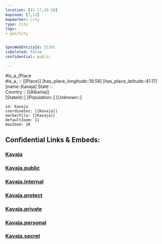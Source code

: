```yaml
---
location: [41.17,19.58] 
mapzoom: [7,12] 
mapmarker: city 
type: City
tags:
- geo/City


SpocWebEntityId: 31361
isDeleted: false
confidential: public

---
```

#is_a_/Place  
#is_a_ :: [[Place]] 
[has_place_longitude::19.58] 
[has_place_latitude::41.17] 
[name::Kavaja] 
State ::  
Country :: [[Albania]]  
[StateId::] 
[Population::] 
[Unknown::] 


```leaflet
id: Kavaja
coordinates: [[Kavaja]] 
markerFile: [[Kavaja]] 
defaultZoom: 11 
maxZoom: 18
```


## Confidential Links & Embeds: 

### [Kavaja](/_Standards/Earth/Continent/Europe/Europe~South/Albania/Counties~Albania/Durrës/City/Kavaja.md) 

### [Kavaja.public](/_public/Earth/Continent/Europe/Europe~South/Albania/Counties~Albania/Durrës/City/Kavaja.public.md) 

### [Kavaja.internal](/_internal/Earth/Continent/Europe/Europe~South/Albania/Counties~Albania/Durrës/City/Kavaja.internal.md) 

### [Kavaja.protect](/_protect/Earth/Continent/Europe/Europe~South/Albania/Counties~Albania/Durrës/City/Kavaja.protect.md) 

### [Kavaja.private](/_private/Earth/Continent/Europe/Europe~South/Albania/Counties~Albania/Durrës/City/Kavaja.private.md) 

### [Kavaja.personal](/_personal/Earth/Continent/Europe/Europe~South/Albania/Counties~Albania/Durrës/City/Kavaja.personal.md) 

### [Kavaja.secret](/_secret/Earth/Continent/Europe/Europe~South/Albania/Counties~Albania/Durrës/City/Kavaja.secret.md)

